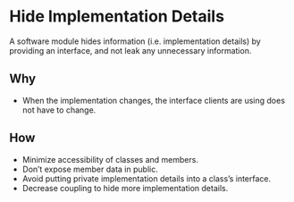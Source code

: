 Hide Implementation Details
===
A software module hides information (i.e. implementation details) by providing an interface, and not leak any unnecessary information.

## Why
- When the implementation changes, the interface clients are using does not have to change.

## How
- Minimize accessibility of classes and members.
- Don’t expose member data in public.
- Avoid putting private implementation details into a class’s interface.
- Decrease coupling to hide more implementation details.